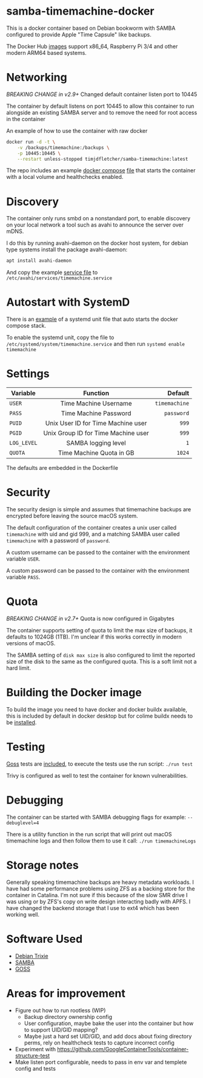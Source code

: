 # samba-timemachine-docker

This is a docker container based on Debian bookworm with SAMBA configured to provide Apple "Time Capsule" like backups.

The Docker Hub [images](https://hub.docker.com/repository/docker/timjdfletcher/samba-timemachine/tags?page=1&ordering=last_updated)
support x86_64, Raspberry Pi 3/4 and other modern ARM64 based systems.

# Networking

*BREAKING CHANGE in v2.9+* Changed default container listen port to 10445

The container by default listens on port 10445 to allow this container to run alongside an existing SAMBA server and to remove 
the need for root access in the container

An example of how to use the container with raw docker

```bash
docker run -d -t \
    -v /backups/timemachine:/backups \
    -p 10445:10445 \
    --restart unless-stopped timjdfletcher/samba-timemachine:latest
```

The repo includes an example [docker compose](https://docs.docker.com/compose/) [file](./docker-compose.yml) that starts the container 
with a local volume and healthchecks enabled.

# Discovery

The container only runs smbd on a nonstandard port, to enable discovery on your local network a tool such as avahi to announce the server over mDNS.  

I do this by running avahi-daemon on the docker host system, for debian type systems install the package avahi-daemon: 

```bash
apt install avahi-daemon
```

And copy the example [service file](avahi-timemachine.service) to `/etc/avahi/services/timemachine.service`

# Autostart with SystemD

There is an [example](./systemd-unit.service) of a systemd unit file that auto starts the docker compose stack.

To enable the systemd unit, copy the file to `/etc/systemd/system/timemachine.service` and then run `systemd enable timemachine`

# Settings

| Variable    |              Function               |      Default  |
|-------------|:-----------------------------------:|--------------:|
| `USER`      |        Time Machine Username        | `timemachine` |
| `PASS`      |        Time Machine Password        |    `password` |
| `PUID`      | Unix User ID for Time Machine user  |         `999` |
| `PGID`      | Unix Group ID for Time Machine user |         `999` |
| `LOG_LEVEL` |         SAMBA logging level         |           `1` |
| `QUOTA`     |      Time Machine Quota in GB       |        `1024` |

The defaults are embedded in the Dockerfile

# Security

The security design is simple and assumes that timemachine backups are encrypted before leaving the source macOS system. 

The default configuration of the container creates a unix user called `timemachine` with uid and gid 999, and a matching SAMBA user called `timemachine` with a password of `password`.

A custom username can be passed to the container with the environment variable `USER`.

A custom password can be passed to the container with the environment variable `PASS`.

# Quota

*BREAKING CHANGE in v2.7+* Quota is now configured in Gigabytes

The container supports setting of quota to limit the max size of backups, it defaults to 1024GB (1TB).
I'm unclear if this works correctly in modern versions of macOS.

The SAMBA setting of `disk max size` is also configured to limit the reported size of the disk to the same as the configured quota. 
This is a soft limit not a hard limit.

# Building the Docker image

To build the image you need to have docker and docker buildx available, this is included by default in docker desktop but for colime buildx needs to be [installed](https://github.com/abiosoft/colima/issues/44).

# Testing

[Goss](https://github.com/goss-org/goss) tests are [included](goss/tests/), to execute the tests use the run script: `./run test`

Trivy is configured as well to test the container for known vulnerabilities.

# Debugging

The container can be started with SAMBA debugging flags for example: `--debuglevel=4`

There is a utility function in the run script that will print out macOS timemachine logs and then follow them to use it call:
`./run timemachineLogs`

# Storage notes

Generally speaking timemachine backups are heavy metadata workloads.
I have had some performance problems using ZFS as a backing store for the container in Catalina.
I'm not sure if this because of the slow SMR drive I was using or by ZFS's copy on write design interacting badly with APFS.
I have changed the backend storage that I use to ext4 which has been working well.

# Software Used

* [Debian Trixie](https://hub.docker.com/_/debian/tags?page=1&name=trixie)
* [SAMBA](https://packages.debian.org/trixie/samba)
* [GOSS](https://github.com/goss-org/goss/releases)

# Areas for improvement

* Figure out how to run rootless (WIP)
  * Backup directory ownership config
  * User configuration, maybe bake the user into the container but how to support UID/GID mapping?
  * Maybe just a hard set UID/GID, and add docs about fixing directory perms, rely on healthcheck tests to capture incorrect config
* Experiment with https://github.com/GoogleContainerTools/container-structure-test
* Make listen port configurable, needs to pass in env var and templete config and tests
